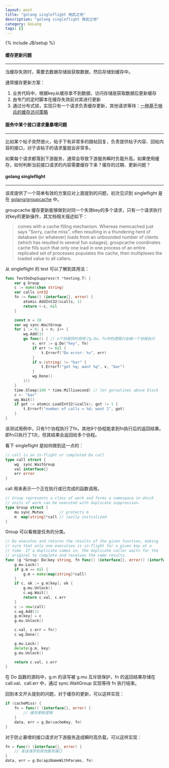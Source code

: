 ```yaml
---
layout: post
title: "golang singleflight 用武之地"
description: "golang singleflight 用武之地"
category: GoLang
tags: []
---
```

{% include JB/setup %}

#### 缓存更新问题
- - -
当缓存失效时，需要去数据存储层获取数据，然后存储到缓存中。

通常缓存更新方案：

1. 业务代码中，根据key从缓存拿不到数据，访问存储层获取数据后更新缓存
1. 由专门的定时脚本在缓存失效前对其进行更新
1. 通过分布式锁，实现只有一个请求负责缓存更新，其他请求等待：[一种基于哨兵的缓存访问策略](http://yangxikun.github.io/%E7%BC%93%E5%AD%98/2015/07/02/cache-access.html)

#### 服务中某个接口请求量暴增问题
- - -
比如某个帖子突然很火，帖子下有非常多的跟帖回复，负责提供帖子内容、回帖内容的接口，对于该帖子的请求量就会非常多。

如果每个请求都落到下游服务，通常会导致下游服务瞬时负载升高。如果使用缓存，如何判断当前接口请求的内容需要缓存下来？缓存的过期、更新问题？

<!--more-->

#### golang singleflight
- - -
该库提供了一个简单有效的方案应对上面提到的问题，初次见识到 singleflight 是在 [golang/groupcache](https://github.com/golang/groupcache) 中。

groupcache 缓存更新能够做到对同一个失效key的多个请求，只有一个请求执行对key的更新操作，其文档相关描述如下：

> comes with a cache filling mechanism. Whereas memcached just says "Sorry, cache miss", often resulting in a thundering herd of database (or whatever) loads from an unbounded number of clients (which has resulted in several fun outages), groupcache coordinates cache fills such that only one load in one process of an entire replicated set of processes populates the cache, then multiplexes the loaded value to all callers.

从 singleflight 的 test 可以了解到其用法：

```go
func TestDoDupSuppress(t *testing.T) {
	var g Group
	c := make(chan string)
	var calls int32
	fn := func() (interface{}, error) {
		atomic.AddInt32(&calls, 1)
		return <-c, nil
	}

	const n = 10
	var wg sync.WaitGroup
	for i := 0; i < n; i++ {
		wg.Add(1)
		go func() { // n个协程同时调用了g.Do，fn中的逻辑只会被一个协程执行
			v, err := g.Do("key", fn)
			if err != nil {
				t.Errorf("Do error: %v", err)
			}
			if v.(string) != "bar" {
				t.Errorf("got %q; want %q", v, "bar")
			}
			wg.Done()
		}()
	}
	time.Sleep(100 * time.Millisecond) // let goroutines above block
	c <- "bar"
	wg.Wait()
	if got := atomic.LoadInt32(&calls); got != 1 {
		t.Errorf("number of calls = %d; want 1", got)
	}
}
```

该测试用例中，只有1个协程执行了fn，其他9个协程能拿到fn执行后的返回结果。即fn只执行了1次，但其结果会返回给多个协程。

看下 singleflight 是如何做到这一点的：

```go
// call is an in-flight or completed Do call
type call struct {
	wg  sync.WaitGroup
	val interface{}
	err error
}
```

call 用来表示一个正在执行或已完成的函数调用。

```go
// Group represents a class of work and forms a namespace in which
// units of work can be executed with duplicate suppression.
type Group struct {
	mu sync.Mutex       // protects m
	m  map[string]*call // lazily initialized
}
```

Group 可以看做是任务的分类。

```go
// Do executes and returns the results of the given function, making
// sure that only one execution is in-flight for a given key at a
// time. If a duplicate comes in, the duplicate caller waits for the
// original to complete and receives the same results.
func (g *Group) Do(key string, fn func() (interface{}, error)) (interface{}, error) {
	g.mu.Lock()
	if g.m == nil {
		g.m = make(map[string]*call)
	}
	if c, ok := g.m[key]; ok {
		g.mu.Unlock()
		c.wg.Wait()
		return c.val, c.err
	}
	c := new(call)
	c.wg.Add(1)
	g.m[key] = c
	g.mu.Unlock()

	c.val, c.err = fn()
	c.wg.Done()

	g.mu.Lock()
	delete(g.m, key)
	g.mu.Unlock()

	return c.val, c.err
}
```

在 Do 函数的源码中，g.m 的读写被 g.mu 互斥锁保护，fn 的返回结果存储在 call.val、call.err 中，通过 sync.WaitGroup 实现等待 fn 执行结束。

回到本文开头提到的问题，对于缓存的更新，可以这样实现：

```go
if (cacheMiss) {
    fn = func() (interface{}, error) {
        // 缓存更新逻辑
    }
    data, err = g.Do(cacheKey, fn)
}
```

对于防止暴增的接口请求对下游服务造成瞬时高负载，可以这样实现：

```go
fn = func() (interface{}, error) {
    // 发送请求到其他服务接口
}
data, err = g.Do(apiNameWithParams, fn)
```
